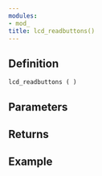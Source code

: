 ```yaml
---
modules:
- mod_
title: lcd_readbuttons()
---
```


## Definition

    lcd_readbuttons ( )

## Parameters

## Returns

## Example

```
```
